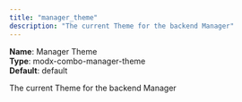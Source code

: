 ```yaml
---
title: "manager_theme"
description: "The current Theme for the backend Manager"
---
```


**Name**: Manager Theme  
**Type**: modx-combo-manager-theme  
**Default**: default

The current Theme for the backend Manager